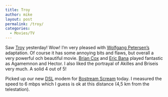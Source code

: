 ```yaml
---
title: Troy
author: mike
layout: post
permalink: /troy/
categories:
  - Movies/TV
---
```

Saw <a target="_blank" href="http://www.imdb.com/title/tt0332452/">Troy</a> yesterday! Wow! I&#8217;m very pleased with <a target="_blank" href="http://www.imdb.com/name/nm0000583/">Wolfgang Petersen&#8217;s</a> adaptation. Of course it has some annoying bits and flaws, but overall a very powerful och beautiful movie. <a target="_blank" href="http://www.imdb.com/name/nm0004051/">Brian Cox</a> and <a target="_blank" href="http://www.imdb.com/name/nm0051509/">Eric Bana</a> played fantastic as Agamemnon and Hector. I also liked the portrayal of Akilles and Briseis very much. A solid 4 out of 5!

Picked up our new <a target="_blank" href="http://www.webopedia.com/TERM/x/xDSL.html">DSL</a> modem for <a target="_blank" href="http://www.bostream.com/controller.php?action=scream">Bostream Scream</a> today. I measured the speed to 6 mbps which I guess is ok at this distance (4,5 km from the telestation).